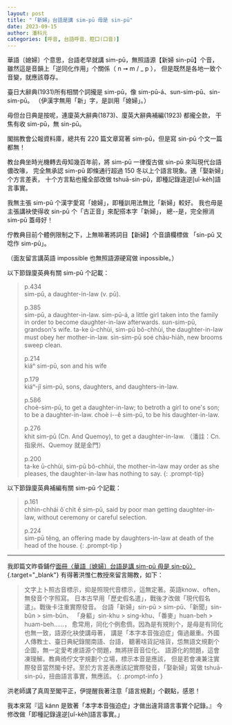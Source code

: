 ```yaml
---
layout: post
title: "「新婦」台語是講 sim-pū 毋是 sin-pū"
date: 2023-09-15
author: 潘科元
categories: [呼音, 台語呼音、腔口(口音)]
---
```


華語〔媳婦〕个意思，台語老早就講 sim-pū，無照語源【新婦 sin-pū】个音，
雖然這是音韻上「逆同化作用」个關係（ n ➞ m / \_ p ），
但是既然是各地一致个音變，就應該尊存。

臺日大辭典(1931)所有相關个詞攏是 sim-pū，像 sim-pū-á、sun-sim-pū、sin-sim-pū。
（伊漢字無用「新」字，是訓用「媳婦」。）

毋但台日典是按呢，連廈英大辭典(1873)、廈英大辭典補編(1923) 都攏仝款，
干焦有收 sim-pū，無 sin-pū。

閣揣教會公報資料庫，總共有 220 篇文章寫著 sim-pū，但是寫 sin-pū 个文一篇都無！

教台典坐時光機轉去毋知幾百年前，將 sim-pū 一律復古做 sin-pū 來叫現代台語儂改喙，
完全無承認 sim-pū 即條通行超過 150 冬以上个語言現象。連「娶新婦」个方言差表，
十个方言點也攏全部改做 tshuā-sin-pū，即種記錄違逆[uî-ke̍h]語言事實。

我無主張 sim-pū 个漢字愛寫「媳婦」，即種訓用法無比「新婦」較好。
我也毋是主張講袂使得收 sin-pū 个「古正音」來配搭本字「新婦」，
總\--是，完全擦消 sim-pū 蓋毋好！

佇教典目前个體例限制之下，上無嘛著將詞目【新婦】个音讀欄標做
「sin-pū 又唸作 sim-pū」。

（面友留言講英語 impossible 也無照語源硬寫做 inpossible。）

以下節錄廈英典有關 sim-pū 个記載：

> p.434  
> sim-pū, a daughter-in-law (v. pū).
> 
> p.385  
> sim-pū, a daughter-in-law. sim-pū-á, a little girl taken into the family in order to become daughter-in-law afterwards. sun-sim-pū, grandson's wife. ta-ke ū-chhùi, sim-pū bô-chhùi, the daughter-in-law must obey her mother-in-law. sin-sim-pū soé chàu-hia̍h, new brooms sweep clean.
> 
> p.214  
> kiáⁿ sim-pū, son and his wife
> 
> p.179  
> kiáⁿ-jî sim-pū, sons, daughters, and daughters-in-law.
> 
> p.586  
> choè-sim-pū, to get a daughter-in-law; to betroth a girl to one's son; to be a daughter-in-law. choè i\--ê sim-pū, to be his daughter-in-law.
> 
> p.276  
> khit sim-pū (Cn. And Quemoy), to get a daughter-in-law.
> （潘註：Cn. 指泉州、Quemoy 就是金門）
> 
> p.200  
> ta-ke ū-chhùi, sim-pū bô-chhùi, the mother-in-law may order as she pleases, the daughter-in-law has nothing to say.
{: .prompt-tip}

以下節錄廈英典補編有關 sim-pū 个記載：

> p.161  
> chhìn-chhái ô͘ chi̍t ê sim-pū, said by poor man getting daughter-in-law, without ceremony or careful selection.
> 
> p.224  
> sim-pū têng, an offering made by daughters-in-law at death of the head of the house.
{: .prompt-tip }

---

我即篇文昨昏鋪佇[面冊〈華語〔媳婦〕台語是講 sim-pū 毋是 sin-pū〉](https://www.facebook.com/khoguan/posts/pfbid029Fn8449UJzRnv7k2u3V7UTg8nrPhBugo3f7h2VcvV5JwvineLLPqPkCaRhzAnC8Vl){.target="_blank"}
有得著洪惟仁教授來留言賜教，如下：

> 文字上卜照古音標示，抑是照現代音標示，這無定著。英語know、often，無發音个字照寫。
日本古早用「歷史假名遣」，戰後才改做「現代假名遣」。戰後卡注重實際發音。
台語「新婦」sin-pū > sim-pū、「新聞」sin-bûn > sim-bûn、
「身軀」sin-khu > sing-khu、「番麥」huan-beh > huam-beh……，
愈常用，同化个例愈儕。因為是有規則个，是毋是有同化也無一致，語源化袂使講毋著，
講是「本字本音強迫症」傷過嚴重。外國人傳教士、臺日典紀錄閩南語、台語，
聽著啥貨記啥貨，怹無語文規劃个企圖，無一定愛考慮語源个問題，無將拼音音位化、
語源化的問題，這會凍理解。教典徛佇文字規劃个立場，標示本音是應該，
但是若會凍兼注實際發音當然閣卡好。至於方言差表應該記實際發音，「娶新婦」寫做
tshuā-sin-pū，扭曲語言事實，無應該。
{: .prompt-info }

洪老師講了真周至閣平正，伊提醒我著注意「語言規劃」个觀點，感恩！

我本來寫『這 kánn 是致著「本字本音強迫症」才做出違背語言事實个記錄。』
今修改做「即種記錄違逆[uî-ke̍h]語言事實。」

